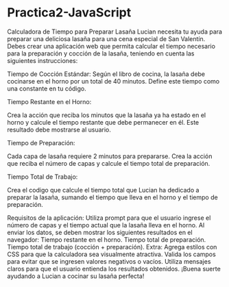 # Practica2-JavaScript

Calculadora de Tiempo para Preparar Lasaña
Lucian necesita tu ayuda para preparar una deliciosa lasaña para una cena especial de San Valentín. Debes crear una aplicación web que permita calcular el tiempo necesario para la preparación y cocción de la lasaña, teniendo en cuenta las siguientes instrucciones:

Tiempo de Cocción Estándar:
Según el libro de cocina, la lasaña debe cocinarse en el horno por un total de 40 minutos. Define este tiempo como una constante en tu código.

Tiempo Restante en el Horno:

Crea la acción que reciba los minutos que la lasaña ya ha estado en el horno y calcule el tiempo restante que debe permanecer en él. Este resultado debe mostrarse al usuario.

Tiempo de Preparación:

Cada capa de lasaña requiere 2 minutos para prepararse. Crea la acción que reciba el número de capas y calcule el tiempo total de preparación.

Tiempo Total de Trabajo:

Crea el codigo que calcule el tiempo total que Lucian ha dedicado a preparar la lasaña, sumando el tiempo que lleva en el horno y el tiempo de preparación.

Requisitos de la aplicación:
Utiliza prompt para que el usuario ingrese el número de capas y el tiempo actual que la lasaña lleva en el horno.
Al enviar los datos, se deben mostrar los siguientes resultados en el navegador:
Tiempo restante en el horno.
Tiempo total de preparación.
Tiempo total de trabajo (cocción + preparación).
Extra:
Agrega estilos con CSS para que la calculadora sea visualmente atractiva.
Valida los campos para evitar que se ingresen valores negativos o vacíos.
Utiliza mensajes claros para que el usuario entienda los resultados obtenidos.
¡Buena suerte ayudando a Lucian a cocinar su lasaña perfecta!